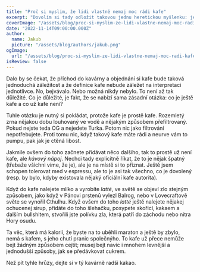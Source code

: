 ```yaml
---
title: "Proč si myslim, že lidi vlastně nemaj moc rádi kafe"
excerpt: "Dovolím si tady odložit takovou jednu heretickou myšlenku: jenom málo lidí má rádo kafe. Ostatní si na to jenom hrajou. Z nějakýho důvodu, kterej mi je neznámej. Mít rád kafe neni zas tak důležitý pro přežití druhu tak, aby to bylo nutný fejkovat. Nebo jo?"
coverImage: "/assets/blog/proc-si-myslim-ze-lidi-vlastne-nemaj-moc-radi-kafe/cover.png"
date: "2022-11-14T09:00:00.000Z"
author:
  name: Jakub
  picture: "/assets/blog/authors/jakub.png"
ogImage:
  url: "/assets/blog/proc-si-myslim-ze-lidi-vlastne-nemaj-moc-radi-kafe/cover.png"
isReview: false
---
```


Dalo by se čekat, že příchod do kavárny a objednání si kafe bude taková jednoduchá záležitost a že definice kafe nebude záležet na interpretaci jednotlivce. No, bejvávalo. Nebo možná nikdy nebylo. To není až tak důležité. Co je důležité, je fakt, že se nabízí sama zásadní otázka: co je ještě kafe a co už kafe neni?

Tuhle otázku je nutný si pokládat, protože kafe je prostě kafe. Rozemletý zrna nějakou dobu louhovaný ve vodě a nějakým způsobem přefiltrovaný. Pokud nejste teda OG a nejedete Turka. Potom nic jako filtrování nepotřebujete. Proti tomu nic, když takový kafe máte rádi a neurve vám to pumpu, pak jak je ctěná libost.

Jakmile ovšem do toho začnete přidávat něco dalšího, tak to prostě už není kafe, ale _kávový nápoj_. Nechci tady explicitně říkat, že to je nějak špatný (třebaže všichni víme, že je), ale je na místě si to přiznat. Ještě jsem schopen tolerovat med v espressu, ale to je asi tak všechno, co je dovolený (resp. by bylo, kdyby existovala nějaký oficiální kafe autorita).

Když do kafe nalejete mlíko a vyrobíte _latté_, ve světě se objeví zlo stejným způsobem, jako když v Pánovi prstenů vylezl Balrog, nebo v Lovecraftově světe se vynořil Cthulhu. Když ovšem do toho _latté_ ještě nalejete nějakej ochucenej sirup, přidáte do toho šlehačku, posypete skořicí, kakaem a dalším bullshitem, stvořili jste polívku zla, která patří do záchodu nebo nitra Hory osudu.

Ta věc, která má kalorií, že byste na to uběhli maraton a ještě by zbylo, nemá s kafem, s jeho chutí pranic společnýho. To kafe už přece nemůže bejt žádným způsobem cejtit; musej bejt navíc i mnohem levnější a jednodušší způsoby, jak se předávkovat cukrem.

Než pít tyhle hrůzy, dejte si v tý kavárně radši kakao.
